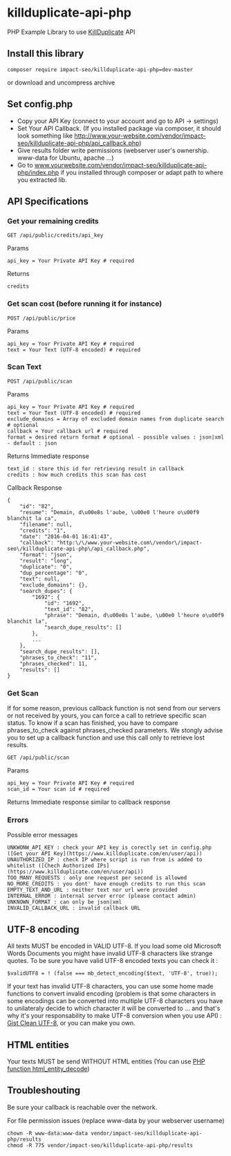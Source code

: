 # killduplicate-api-php
PHP Example Library to use [KillDuplicate](https://www.killduplicate.com) API

## Install this library
```
composer require impact-seo/killduplicate-api-php=dev-master
```
or download and uncompress archive

## Set config.php
- Copy your API Key (connect to your account and go to API -> settings)
- Set Your API Callback. (If you installed package via composer, it should look something like http://www.your-website.com/vendor/impact-seo/killduplicate-api-php/api_callback.php)
- Give results folder write permissions (webserver user's ownership. www-data for Ubuntu, apache ...)
- Go to www.yourwebsite.com/vendor/impact-seo/killduplicate-api-php/index.php if you installed through composer or adapt path to where you extracted lib.

## API Specifications

### Get your remaining credits
```
GET /api/public/credits/api_key
```
Params
```
api_key = Your Private API Key # required
```
Returns
```
credits
```

### Get scan cost (before running it for instance)
```
POST /api/public/price
```
Params
```
api_key = Your Private API Key # required
text = Your Text (UTF-8 encoded) # required
```

### Scan Text
```
POST /api/public/scan
```
Params
```
api_key = Your Private API Key # required
text = Your Text (UTF-8 encoded) # required
exclude_domains = Array of excluded domain names from duplicate search # optional
callback = Your callback url # required
format = desired return format # optional - possible values : json|xml - default : json 
```
Returns
Immediate response
```
text_id : store this id for retrieving result in callback
credits : how much credits this scan has cost
```
Callback Response
```
{
    "id": "82",
    "resume": "Demain, d\u00e8s l'aube, \u00e0 l'heure o\u00f9 blanchit la ca",
    "filename": null,
    "credits": "1",
    "date": "2016-04-01 16:41:43",
    "callback": "http:\/\/www.your-website.com\/vendor\/impact-seo\/killduplicate-api-php\/api_callback.php",
    "format": "json",
    "result": "long",
    "duplicate": "0",
    "dup_percentage": "0",
    "text": null,
    "exclude_domains": {},
    "search_dupes": {
        "1692": {
            "id": "1692",
            "text_id": "82",
            "phrase": "Demain, d\u00e8s l'aube, \u00e0 l'heure o\u00f9 blanchit la",
            "search_dupe_results": []
        },
        ...
    },
    "search_dupe_results": [],
    "phrases_to_check": "11",
    "phrases_checked": 11,
    "results": []
}
```

### Get Scan 
If for some reason, previous callback function is not send from our servers or not received by yours, you can force a call to retrieve specific scan status. To know if a scan has finished, you have to compare phrases_to_check against phrases_checked parameters. We stongly advise you to set up a callback function and use this call only to retrieve lost results. 
```
GET /api/public/scan
```
Params
```
api_key = Your Private API Key # required
scan_id = Your scan id # required
```
Returns
Immediate response similar to callback response

### Errors
Possible error messages
```
UNKWONW_API_KEY : check your API key is corectly set in config.php ([Get your API Key](https://www.killduplicate.com/en/user/api))
UNAUTHORIZED_IP : check IP where script is run from is added to whitelist ([Chech Authorized IPs](https://www.killduplicate.com/en/user/api))
TOO_MANY_REQUESTS : only one request per second is allowed
NO_MORE_CREDITS : you dont' have enough credits to run this scan
EMPTY_TEXT_AND_URL : neither text nor url were provided
INTERNAL_ERROR : internal server error (please contact admin)
UNKNOWN_FORMAT : can only be json|xml
INVALID_CALLBACK_URL : invalid callback URL 
```

## UTF-8 encoding

All texts MUST be encoded in VALID UTF-8. If you load some old Microsoft Words Documents you might have invalid UTF-8 characters like strange quotes. To be sure you have valid UTF-8 encoded texts you can check it :
```
$validUTF8 = ! (false === mb_detect_encoding($text, 'UTF-8', true));
```
If your text has invalid UTF-8 characters, you can use some home made functions to convert invalid encoding (problem is that some characters in some encodings can be converted into multiple UTF-8 characters you have to unilateraly decide to which character it will be converted to ... and that's why it's your responsability to make UTF-8 conversion when you use API) : [Gist Clean UTF-8](https://gist.github.com/ImpactSeo/78561612047efa7591264b8276357a4b), or you can make you own.

## HTML entities

Your texts MUST be send WITHOUT HTML entities (You can use [PHP function html_entity_decode](http://php.net/manual/en/function.html-entity-decode.php))


## Troubleshouting

Be sure your callback is reachable over the network. 

For file permission issues (replace www-data by your webserver username)
```
chown -R www-data:www-data vendor/impact-seo/killduplicate-api-php/results
chmod -R 775 vendor/impact-seo/killduplicate-api-php/results
```

